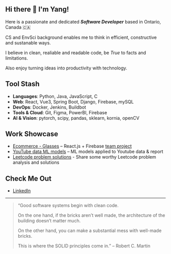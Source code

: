 ## Hi there 👋 I'm Yang!

Here is a passionate and dedicated ***Software Developer*** based in Ontario, Canada 🇨🇦

CS and EnvSci background enables me to think in efficient, constructive and sustanable ways.

I believe in clean, realiable and readable code, be *True* to facts and limitations.

Also enjoy turning ideas into productivity with technology.

## Tool Stash
- **Languages**: Python, Java, JavaScript, C
- **Web**: React, Vue3, Spring Boot, Django, Firebase, mySQL
- **DevOps**: Docker, Jenkins, Buildbot
- **Tools & Cloud**: Git, Figma, PowerBI, Firebase
- **AI & Vision**: pytorch, scipy, pandas, sklearn, kornia, openCV

## Work Showcase
- [Ecommerce - Glasses](https://project-6e0fc.web.app/) – React.js + Firebase [team project](https://github.com/YL159/E-commerce_EECS4413_2023?tab=readme-ov-file)
- [YouTube data ML models](https://github.com/YL159/YouTube-DB-ML-Models) – ML models applied to Youtube data & report
- [Leetcode problem solutions](https://github.com/YL159/problem_app/tree/main/problems) - Share some worthy Leetcode problem analysis and solutions

## Check Me Out
- [LinkedIn](https://www.linkedin.com/in/purojecto2501/)

---

> “Good software systems begin with clean code.
> 
> On the one hand, if the bricks aren’t well made, the architecture of the building doesn’t matter much.
> 
> On the other hand, you can make a substantial mess with well-made bricks.
> 
> This is where the SOLID principles come in.”
> – Robert C. Martin


